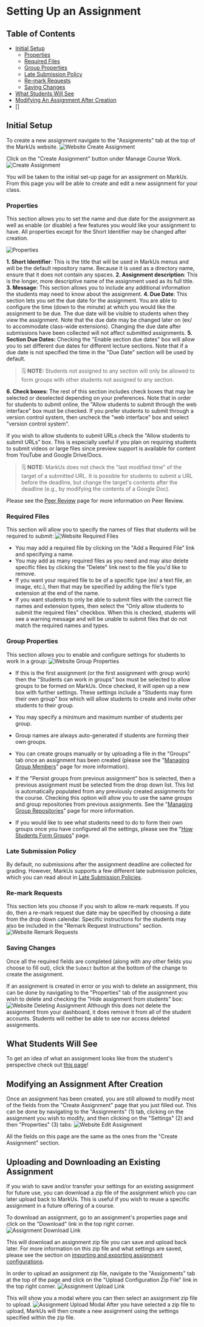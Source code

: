 # Setting Up an Assignment

## Table of Contents

- [Initial Setup](#initial-setup)
    - [Properties](#properties)
    - [Required Files](#required-files)
    - [Group Properties](#group-properties)
    - [Late Submission Policy](#late-submission-policy)
    - [Re-mark Requests](#re-mark-requests)
    - [Saving Changes](#saving-changes)
- [What Students Will See](#what-students-will-see)
- [Modifying An Assignment After Creation](#modifying-an-assignment-after-creation)
- []

## Initial Setup

To create a new assignment navigate to the "Assignments" tab at the top of the MarkUs website.
![Website Create Assignment](images/assignment-tab.png)

Click on the "Create Assignment" button under Manage Course Work.
![Create Assignment](images/create-assignment-button.png)

You will be taken to the initial set-up page for an assignment on MarkUs. From this page you will be able to create and edit a new assignment for your class.

### Properties

This section allows you to set the name and due date for the assignment as well as enable (or disable) a few features you would like your assignment to have. All properties except for the Short Identifier may be changed after creation.

![Properties](images/assignment-creation-properties-field.png)

**1. Short Identifier**: This is the title that will be used in MarkUs menus and will be the default repository name. Because it is used as a directory name, ensure that it does not contain any spaces.
**2. Assignment description**: This is the longer, more descriptive name of the assignment used as its full title.
**3. Message**: This section allows you to include any additional information the students may need to know about the assignment.
**4. Due Date**: This section lets you set the due date for the assignment. You are able to configure the time (down to the minute) at which you would like the assignment to be due. The due date will be visible to students when they view the assignment. Note that the due date may be changed later on (ex/ to accommodate class-wide extensions). Changing the due date after submissions have been collected will not affect submitted assignments.
**5. Section Due Dates:** Checking the "Enable section due dates" box will allow you to set different due dates for different lecture sections. Note that if a due date is not specified the time in the "Due Date" section will be used by default.
> :spiral_notepad: **NOTE:** Students not assigned to any section will only be allowed to form groups with other students not assigned to any section.

**6. Check boxes:** The rest of this section includes check boxes that may be selected or deselected depending on your preferences. Note that in order for students to submit online, the "Allow students to submit through the web interface" box must be checked. If you prefer students to submit through a version control system, then uncheck the "web interface" box and select "version control system".

If you wish to allow students to submit URLs check the "Allow students to submit URLs" box. This is especially useful if you plan on requiring students to submit videos or large files since preview support is available for content from YouTube and Google Drive/Docs.
> :spiral_notepad: **NOTE:**
> MarkUs does not check the "last modified time" of the target of a submitted URL. It is possible for students to submit a URL before the deadline, but change the target's contents after the deadline (e.g., by modifying the contents of a Google Doc).

Please see the [Peer Review](Instructor-Guide--Assignments--Peer-Review.md) page for more information on Peer Review.

### Required Files

This section will allow you to specify the names of files that students will be required to submit:
![Website Required Files](images/assignment-required-files.png)

- You may add a required file by clicking on the "Add a Required File" link and specifying a name.
- You may add as many required files as you need and may also delete specific files by clicking the "Delete" link next to the file you'd like to remove.
- If you want your required file to be of a specific type (ex/ a text file, an image, etc.), then that may be specified by adding the file's type extension at the end of the name.
- If you want students to only be able to submit files with the correct file names and extension types, then select the "Only allow students to submit the required files" checkbox. When this is checked, students will see a warning message and will be unable to submit files that do not match the required names and types.

### Group Properties

This section allows you to enable and configure settings for students to work in a group:
![Website Group Properties](images/assignment-group-properties.png)

- If this is the first assignment (or the first assignment with group work) then the "Students can work in groups" box must be selected to allow groups to be formed on MarkUs. Once checked, it will open up a new box with further settings. These settings include a "Students may form their own group" box which will allow students to create and invite other students to their group.
- You may specify a minimum and maximum number of students per group.
- Group names are always auto-generated if students are forming their own groups.
- You can create groups manually or by uploading a file in the "Groups" tab once an assignment has been created (please see the "[Managing Group Members](Instructor-Guide--Groups.md)" page for more information).

- If the "Persist groups from previous assignment" box is selected, then a previous assignment must be selected from the drop down list. This list is automatically populated from any previously created assignments for the course. Checking this option will allow you to use the same groups and group repositories from previous assignments. See the "[Managing Group Repositories](Instructor-Guide--Groups.md)" page for more information.

- If you would like to see what students need to do to form their own groups once you have configured all the settings, please see the "[How Students Form Groups](Student-Guide.md)" page.

### Late Submission Policy

By default, no submissions after the assignment deadline are collected for grading.
However, MarkUs supports a few different late submission policies, which you can read about in [Late Submission Policies](Instructor-Guide--Assignments--Late-Submission-Policies.md).

### Re-mark Requests

This section lets you choose if you wish to allow re-mark requests. If you do, then a re-mark request due date may be specified by choosing a date from the drop down calendar. Specific instructions for the students may also be included in the "Remark Request Instructions" section.
![Website Remark Requests](images/assignment-remark-requests.png)

### Saving Changes

Once all the required fields are completed (along with any other fields you choose to fill out), click the `Submit` button at the bottom of the change to create the assignment.

If an assignment is created in error or you wish to delete an assignment, this can be done by navigating to the "Properties" tab of the assignment you wish to delete and checking the "Hide assignment from students" box:
![Website Deleting Assignment](images/assignments-hide-checkbox.png)
Although this does not delete the assignment from your dashboard, it does remove it from all of the student accounts. Students will neither be able to see nor access deleted assignments.

## What Students Will See

To get an idea of what an assignment looks like from the student's perspective check out [this page](Instructor-Guide--Student-View.md)!

## Modifying an Assignment After Creation

Once an assignment has been created, you are still allowed to modify most of the fields from the "Create Assignment" page that you just filled out. This can be done by navigating to the "Assignments" (1) tab, clicking on the assignment you wish to modify, and then clicking on the "Settings" (2) and then "Properties" (3) tabs:
![Website Edit Assignment](https://user-images.githubusercontent.com/50387112/58756344-d2680680-84c4-11e9-9a4f-af50a0c5cc00.png)

All the fields on this page are the same as the ones from the "Create Assignment" section.

## Uploading and Downloading an Existing Assignment

If you wish to save and/or transfer your settings for an existing assignment for future use, you can download a zip file of the assignment which you can later upload back to MarkUs. This is useful if you wish to reuse a specific assignment in a future offering of a course.

To download an assignment, go to an assignment's properties page and click on the "Download" link in the top right corner.
![Assignment Download Link](images/assignment-download-link.png)

This will download an assignment zip file you can save and upload back later. For more information on this zip file and what settings are saved, please see the section on [importing and exporting assignment configurations](Instructor-Guide--Importing-and-Exporting-Data.md#assignment-configuration).

In order to upload an assignment zip file, navigate to the "Assignments" tab at the top of the page and click on the "Upload Configuration Zip File" link in the top right corner.
![Assignment Upload Link](images/assignment-upload-link.png)

This will show you a modal where you can then select an assignment zip file to upload.
![Assignment Upload Modal](images/assignment-upload-modal.png)
After you have selected a zip file to upload, MarkUs will then create a new assignment using the settings specified within the zip file.
